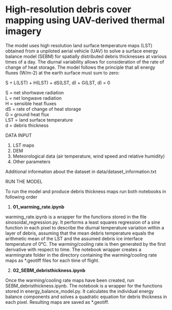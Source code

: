 # High-resolution debris cover mapping using UAV-derived thermal imagery

The model uses high resolution land surface temperature maps (LST) obtained from a unpiloted aerial vehicle (UAV) to solve a surface energy balance model (SEBM) for spatially distributed debris thicknesses at various times of a day. The diurnal variability allows for consideration of the rate of change of heat storage.
The model follows the principle that all energy fluxes (W/m-2) at the earth surface must sum to zero:

S + L(LST) + H(LST) + dS(LST, d) + G(LST, d) = 0

S = net shortwave radiation \
L = net longwave radiation \
H = sensible heat fluxes \
dS = rate of change of heat storage \
G = ground heat flux \
LST = land surface temperature \
d = debris thickness

DATA INPUT
1) LST maps
2) DEM
3) Meteorological data (air temperature, wind speed and relative humidity)
4) Other parameters

Additional information about the dataset in data/dataset_information.txt


RUN THE MODEL

To run the model and produce debris thickness maps run both notebooks in following order

1) __01_warming_rate.ipynb__

warming_rate.ipynb is a wrapper for the functions stored in the file sinosoidal_regression.py. It performs a least squares regression of a sine function in each pixel to describe the diurnal temperature variation within a layer of debris, assuming that the mean debris temperature equals the arithmetic mean of the LST and the assumed debris ice interface temperature of 0°C. The warming/cooling rate is then generated by the first derivative with respect to time. The notebook wrapper creates a warmingrate folder in the directory containing the warming/cooling rate maps as *.geotiff files for each time of flight.

2) __02_SEBM_debristhickness.ipynb__

Once the warming/cooling rate maps have been created, run SEBM_debristhickness.ipynb. The notebook is a wrapper for the functions stored in energy_balance_model.py. It calculates the individual energy balance components and solves a quadratic equation for debris thickness in each pixel. Resulting maps are saved as *.geotiff.
